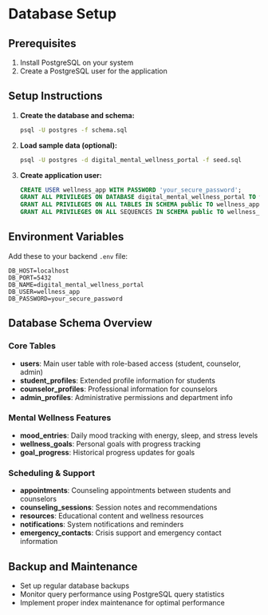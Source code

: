 # Database Setup

## Prerequisites

1. Install PostgreSQL on your system
2. Create a PostgreSQL user for the application

## Setup Instructions

1. **Create the database and schema:**
   ```bash
   psql -U postgres -f schema.sql
   ```

2. **Load sample data (optional):**
   ```bash
   psql -U postgres -d digital_mental_wellness_portal -f seed.sql
   ```

3. **Create application user:**
   ```sql
   CREATE USER wellness_app WITH PASSWORD 'your_secure_password';
   GRANT ALL PRIVILEGES ON DATABASE digital_mental_wellness_portal TO wellness_app;
   GRANT ALL PRIVILEGES ON ALL TABLES IN SCHEMA public TO wellness_app;
   GRANT ALL PRIVILEGES ON ALL SEQUENCES IN SCHEMA public TO wellness_app;
   ```

## Environment Variables

Add these to your backend `.env` file:

```
DB_HOST=localhost
DB_PORT=5432
DB_NAME=digital_mental_wellness_portal
DB_USER=wellness_app
DB_PASSWORD=your_secure_password
```

## Database Schema Overview

### Core Tables

- **users**: Main user table with role-based access (student, counselor, admin)
- **student_profiles**: Extended profile information for students
- **counselor_profiles**: Professional information for counselors
- **admin_profiles**: Administrative permissions and department info

### Mental Wellness Features

- **mood_entries**: Daily mood tracking with energy, sleep, and stress levels
- **wellness_goals**: Personal goals with progress tracking
- **goal_progress**: Historical progress updates for goals

### Scheduling & Support

- **appointments**: Counseling appointments between students and counselors
- **counseling_sessions**: Session notes and recommendations
- **resources**: Educational content and wellness resources
- **notifications**: System notifications and reminders
- **emergency_contacts**: Crisis support and emergency contact information

## Backup and Maintenance

- Set up regular database backups
- Monitor query performance using PostgreSQL query statistics
- Implement proper index maintenance for optimal performance
